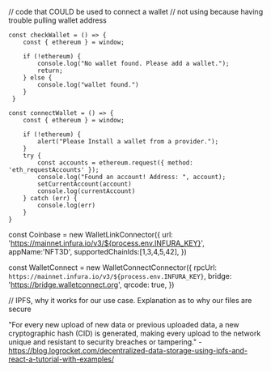 
// code that COULD be used to connect a wallet
// not using because having trouble pulling wallet address

    const checkWallet = () => {
        const { ethereum } = window;

        if (!ethereum) {
            console.log("No wallet found. Please add a wallet.");
            return;
        } else {
            console.log("wallet found.")
        }
     }

    const connectWallet = () => { 
        const { ethereum } = window;

        if (!ethereum) {
            alert("Please Install a wallet from a provider.");
        }
        try {
            const accounts = ethereum.request({ method: 'eth_requestAccounts' });
            console.log("Found an account! Address: ", account);
            setCurrentAccount(account)
            console.log(currentAccount)
        } catch (err) {
            console.log(err)
        }
    } 


const Coinbase = new WalletLinkConnector({
    url: 'https://mainnet.infura.io/v3/${process.env.INFURA_KEY}',
    appName:'NFT3D',
    supportedChainIds:[1,3,4,5,42],
})

const WalletConnect = new WalletConnectConnector({
    rpcUrl: `https://mainnet.infura.io/v3/${process.env.INFURA_KEY}`,
    bridge: 'https://bridge.walletconnect.org',
    qrcode: true,
})

// IPFS, why it works for our use case. Explanation as to why our files are secure

"For every new upload of new data or previous uploaded data, a new cryptographic hash (CID) is generated, making every upload to the network unique and resistant to security breaches or tampering." - https://blog.logrocket.com/decentralized-data-storage-using-ipfs-and-react-a-tutorial-with-examples/